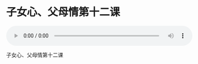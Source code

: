 # 子女心、父母情第十二课 

<audio style="width: 100%;" preload="false" controls controlslist="nodownload"><source src="http://file.simai.life/audio/mp3/old/26050.mp3" type="audio/mpeg">Your browser does not support the audio element.</audio>


<p>子女心、父母情第十二课&nbsp;</p>